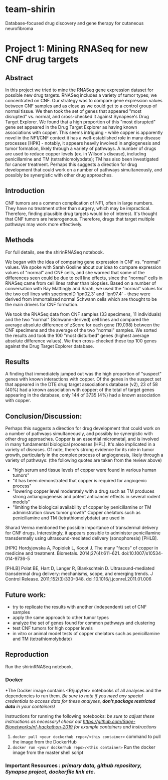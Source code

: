 # team-shirin
Database-focused drug discovery and gene therapy for cutaneous neurofibroma

# Project 1: Mining RNASeq for new CNF drug targets

## Abstract
In this project we tried to mine the RNASeq gene expression dataset for possible new drug targets. RNASeq includes a variety of tumor types; we concentrated on CNF. Our strategy was to compare gene expression values between CNF samples and as close as we could get to a control group of normal tissue. We then took the set of genes that appeared "most disrupted" vs. normal, and cross-checked it against Synapese's Drug Target Explorer. We found that a high proportion of this "most disrupted" gene set appeared in the Drug Target Explorer as having known associations with copper. This seems intriguing - while copper is apparently novel in the NF1/CNF context it has a well-established role in many disease processes [HPK] - notably, it appears heavily involved in angiogenesis and tumor formation, likely through a variety of pathways. A number of drugs are used to reduce copper levels (ex. in Wilson's disease), including penicillamine and TM (tetrathiomolybdate); TM has also been investigated for cancer treatment. Perhaps this suggests a direction for drug development that could work on a number of pathways simultaneously, and possibly be synergistic with other drug approaches.

## Introduction
CNF tumors are a common complication of NF1, often in large numbers. They have no treatment other than surgery, which may be impractical. Therefore, finding plausible drug targets would be of interest. It's thought that CNF tumors are heterogenous. Therefore, drugs that target multiple pathways may work more effectively.

## Methods
For full details, see the shirinRNASeq notebook.

We began with the idea of comparing gene expression in CNF vs. "normal" values. We spoke with Sarah Gosline about our idea to compare expression values of "normal" and CNF cells, and she warned that some of the differences seen could be due to cell line effects, since the "normal" cells in RNASeq came from cell lines rather than biopsies. Based on a number of conversation with Ray Mattingly and Sarah, we used the "normal" values for the two cell lines with specimenID 'ipn02.3' and 'ipn97.4' - these were derived from immortalized normal Schwann cells which are thought to be the main drivers for CNF formation.

We took the RNASeq data from CNF samples (33 specimens, 11 individuals) and the two "normal" (Schwann-derived) cell lines and compared the average absolute difference of zScore for each gene (19,098) between the CNF specimens and the average of the two "normal" samples. We sorted the results and took the 100 "most disturbed" genes (highest average absolute difference values). We then cross-checked these top 100 genes against the Drug Target Explorer database.


## Results
A finding that immediately jumped out was the high proportion of "suspect" genes with known interactions with copper. Of the  genes in the suspect set that appeared in the DTE drug target associations database (v2), 23 of 58 (40%) had a known association with copper; of the total of target genes appearing in the database, only 144 of 3735 (4%) had a known association with copper.


## Conclusion/Discussion: 
Perhaps this suggests a direction for drug development that could work on a number of pathways simultaneously, and possibly be synergistic with other drug approaches. Copper is an essential micrometal, and is involved in many fundamental biological processes [HPL]. It's also implicated in a variety of diseases. Of note, there's strong evidence for its role in tumor growth, particularly in the complex process of angiogenesis, likely through a variety of pathways:
(the following quotes are taken from the review above)
- "high serum and tissue levels of copper were found in various human tumors"
- "it has been demonstrated that copper is required for angiogenic process"
- "lowering copper level moderately with a drug such as TM produces strong antiangiogenesis and potent anticancer effects in several rodent models"
- "limiting the biological availability of copper by penicillamine or TM administration slows tumor growth"
Copper chelators such as penicillamine and TM (tetrathiomolybdate) are used in 

Sharad Verma mentioned the possible importance of transdermal delivery for CNF drugs. Interestingly, it appears possible to administer penicillamine transdermally using ultrasound-mediated delivery (sonophoresis) [PHLB].

[HPK] Hordyjewska A, Popiolek L, Kocot J. The many "faces" of copper in medicine and treatment. Biometals. 2014;27(4):611–621. doi:10.1007/s10534-014-9736-5

[PHLB] Polat BE, Hart D, Langer R, Blankschtein D. Ultrasound-mediated transdermal drug delivery: mechanisms, scope, and emerging trends. J Control Release. 2011;152(3):330–348. doi:10.1016/j.jconrel.2011.01.006

## Future work:
- try to replicate the results with another (independent) set of CNF samples
- apply the same approach to other tumor types
- analyze the set of genes found for common pathways and clustering
- test CNF tumors for high copper levels
- in vitro or animal model tests of copper chelators such as penicillamine and TM (tetrathiomolybdate)

## Reproduction
Run the shirinRNASeq notebook.

### Docker

*The Docker image contains <R/jupyter> notebooks of all analyses and the dependencies to run them. *Be sure to note if you need any special credentials to access data for these analyses, **don't package restricted data** in your containers!*

Instructions for running the following notebooks: *be sure to adjust these instructions as necessary! check out https://github.com/Sage-Bionetworks/nf-hackathon-2019 for example containers and instructions*

1. `docker pull <your dockerhub repo>/<this container>` command to pull the image from the DockerHub
2. `docker run <your dockerhub repo>/<this container>` Run the docker image from the master shell script

### Important Resources *: primary data, github repository, Synapse project, dockerfile link etc.*


